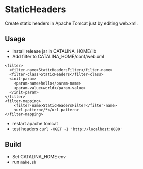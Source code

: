 # StaticHeaders
Create static headers in Apache Tomcat just by editing web.xml.

## Usage
* Install release jar in CATALINA_HOME/lib
* Add filter to CATALINA_HOME/conf/web.xml
```
<filter>
  <filter-name>StaticHeadersFilter</filter-name>
  <filter-class>StaticHeaders</filter-class>
  <init-param>
    <param-name>hello</param-name>
    <param-value>world</param-value>
  </init-param>
</filter>
<filter-mapping>
    <filter-name>StaticHeadersFilter</filter-name>
    <url-pattern>/*</url-pattern>
</filter-mapping>
```
* restart apache tomcat
* test headers `curl -XGET -I 'http://localhost:8080'`

## Build
* Set CATALINA_HOME env
* run `make.sh`
